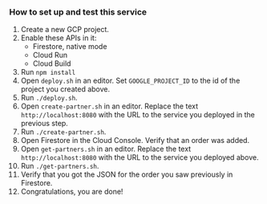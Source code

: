 ### How to set up and test this service

1. Create a new GCP project.
1. Enable these APIs in it:
    * Firestore, native mode
    * Cloud Run
    * Cloud Build
1. Run ```npm install```
1. Open ```deploy.sh``` in an editor. Set ```GOOGLE_PROJECT_ID``` to the id
   of the project you created above.
1. Run ```./deploy.sh```.
1. Open ```create-partner.sh``` in an editor. Replace the text
   ```http://localhost:8080``` with the URL to the service you
   deployed in the previous step.
1. Run ```./create-partner.sh```.
1. Open Firestore in the Cloud Console. Verify that an order was added.
1. Open ```get-partners.sh``` in an editor. Replace the text
   ```http://localhost:8080``` with the URL to the service you
   deployed above.
1. Run ```./get-partners.sh```.
1. Verify that you got the JSON for the order you saw previously in Firestore.
1. Congratulations, you are done!
